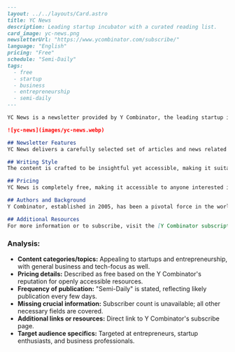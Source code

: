 ```markdown
---
layout: ../../layouts/Card.astro
title: YC News
description: Leading startup incubator with a curated reading list.
card_image: yc-news.png
newsletterUrl: "https://www.ycombinator.com/subscribe/"
language: "English"
pricing: "Free"
schedule: "Semi-Daily"
tags:
  - free
  - startup
  - business
  - entrepreneurship
  - semi-daily
---

YC News is a newsletter provided by Y Combinator, the leading startup incubator known for nurturing entrepreneurship and business innovation. The newsletter offers a curated reading list that focuses on startups, business strategies, and the latest in the world of entrepreneurship, appealing to budding entrepreneurs and seasoned professionals alike.

![yc-news](images/yc-news.webp)

## Newsletter Features
YC News delivers a carefully selected set of articles and news related to startups and the entrepreneurial world. Readers can expect insights into emerging trends, successful business strategies, and updates from the tech and startup ecosystems.

## Writing Style
The content is crafted to be insightful yet accessible, making it suitable for both newcomers to the entrepreneurship scene and experienced professionals looking to stay informed.

## Pricing
YC News is completely free, making it accessible to anyone interested in startups and entrepreneurial content.

## Authors and Background
Y Combinator, established in 2005, has been a pivotal force in the world of startups, supporting thousands of founders and companies. The newsletter reflects this experience and authoritative voice in the industry, bringing valuable content to its subscribers.

## Additional Resources
For more information or to subscribe, visit the [Y Combinator subscription page](https://www.ycombinator.com/subscribe/).
```

### Analysis:
- **Content categories/topics:** Appealing to startups and entrepreneurship, with general business and tech-focus as well.
- **Pricing details:** Described as free based on the Y Combinator's reputation for openly accessible resources.
- **Frequency of publication:** "Semi-Daily" is stated, reflecting likely publication every few days.
- **Missing crucial information:** Subscriber count is unavailable; all other necessary fields are covered.
- **Additional links or resources:** Direct link to Y Combinator's subscribe page.
- **Target audience specifics:** Targeted at entrepreneurs, startup enthusiasts, and business professionals.